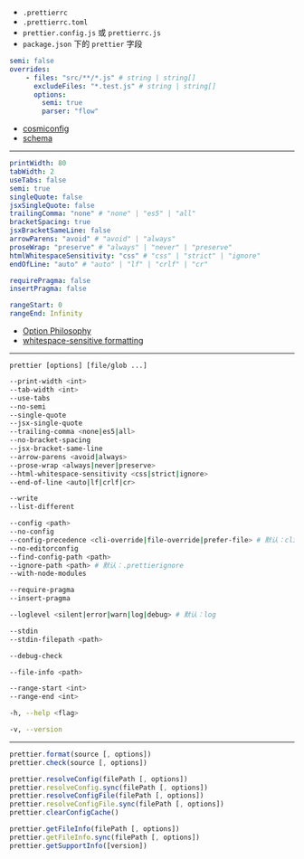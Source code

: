 - `.prettierrc`
- `.prettierrc.toml`
- `prettier.config.js` 或 `prettierrc.js`
- `package.json` 下的 `prettier` 字段

```yml
semi: false
overrides:
    - files: "src/**/*.js" # string | string[]
      excludeFiles: "*.test.js" # string | string[]
      options:
        semi: true
        parser: "flow"
```

- [cosmiconfig](https://github.com/davidtheclark/cosmiconfig)
- [schema](http://json.schemastore.org/prettierrc)

---

```yml
printWidth: 80
tabWidth: 2
useTabs: false
semi: true
singleQuote: false
jsxSingleQuote: false
trailingComma: "none" # "none" | "es5" | "all"
bracketSpacing: true
jsxBracketSameLine: false
arrowParens: "avoid" # "avoid" | "always"
proseWrap: "preserve" # "always" | "never" | "preserve"
htmlWhitespaceSensitivity: "css" # "css" | "strict" | "ignore"
endOfLine: "auto" # "auto" | "lf" | "crlf" | "cr"
```

```yml
requirePragma: false
insertPragma: false
```

```yml
rangeStart: 0
rangeEnd: Infinity
```

- [Option Philosophy](https://prettier.io/docs/en/option-philosophy.html)
- [whitespace-sensitive formatting](https://prettier.io/blog/2018/11/07/1.15.0.html#whitespace-sensitive-formatting)

---

```
prettier [options] [file/glob ...]
```

```sh
--print-width <int>
--tab-width <int>
--use-tabs
--no-semi
--single-quote
--jsx-single-quote
--trailing-comma <none|es5|all>
--no-bracket-spacing
--jsx-bracket-same-line
--arrow-parens <avoid|always>
--prose-wrap <always|never|preserve>
--html-whitespace-sensitivity <css|strict|ignore>
--end-of-line <auto|lf|crlf|cr>
```

```sh
--write
--list-different

--config <path>
--no-config
--config-precedence <cli-override|file-override|prefer-file> # 默认：cli-override
--no-editorconfig
--find-config-path <path>
--ignore-path <path> # 默认：.prettierignore
--with-node-modules

--require-pragma
--insert-pragma

--loglevel <silent|error|warn|log|debug> # 默认：log

--stdin
--stdin-filepath <path>

--debug-check

--file-info <path>

--range-start <int>
--range-end <int>

-h, --help <flag>

-v, --version
```

---

```js
prettier.format(source [, options])
prettier.check(source [, options])

prettier.resolveConfig(filePath [, options])
prettier.resolveConfig.sync(filePath [, options])
prettier.resolveConfigFile(filePath [, options])
prettier.resolveConfigFile.sync(filePath [, options])
prettier.clearConfigCache()

prettier.getFileInfo(filePath [, options])
prettier.getFileInfo.sync(filePath [, options])
prettier.getSupportInfo([version])
```
